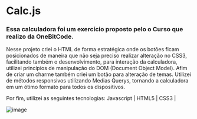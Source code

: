 # Calc.js

<h3> Essa calculadora foi um exercício proposto pelo o Curso que realizo da OneBitCode. </h3> 

Nesse projeto criei o HTML de forma estratégica onde os botões ficam posicionados de maneira que não seja preciso realizar alteração no CSS3, facilitando
também o desenvolvimento, para interação da calculadora, utilizei princípios de manipulação do DOM (Document Object Model).
Afim de criar um charme também criei um botão para alteração de temas.
Utilizei de métodos responsivos utilizando Medias Querys, tornando a calculadora em um ótimo formato para todos os dispositivos.

Por fim, utilizei as seguintes tecnologias: Javascript | HTML5 | CSS3 |

 
 ![image](https://github.com/Dev-AlandeSouza/Calc.js/assets/133730523/75dc2cf8-2277-409b-b13e-64fcb2969340)
